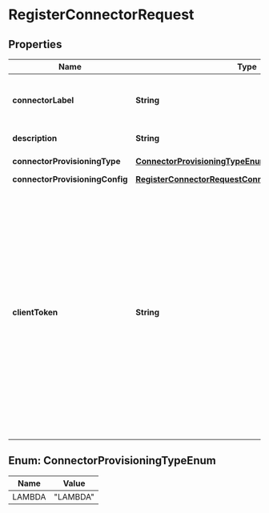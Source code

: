 

# RegisterConnectorRequest


## Properties

| Name | Type | Description | Notes |
|------------ | ------------- | ------------- | -------------|
|**connectorLabel** | **String** |  The name of the connector. The name is unique for each &lt;code&gt;ConnectorRegistration&lt;/code&gt; in your Amazon Web Services account. |  [optional] |
|**description** | **String** | A description about the connector that&#39;s being registered. |  [optional] |
|**connectorProvisioningType** | [**ConnectorProvisioningTypeEnum**](#ConnectorProvisioningTypeEnum) | The type of provisioning that the connector supports, such as Lambda. |  [optional] |
|**connectorProvisioningConfig** | [**RegisterConnectorRequestConnectorProvisioningConfig**](RegisterConnectorRequestConnectorProvisioningConfig.md) |  |  [optional] |
|**clientToken** | **String** | &lt;p&gt;The &lt;code&gt;clientToken&lt;/code&gt; parameter is an idempotency token. It ensures that your &lt;code&gt;RegisterConnector&lt;/code&gt; request completes only once. You choose the value to pass. For example, if you don&#39;t receive a response from your request, you can safely retry the request with the same &lt;code&gt;clientToken&lt;/code&gt; parameter value.&lt;/p&gt; &lt;p&gt;If you omit a &lt;code&gt;clientToken&lt;/code&gt; value, the Amazon Web Services SDK that you are using inserts a value for you. This way, the SDK can safely retry requests multiple times after a network error. You must provide your own value for other use cases.&lt;/p&gt; &lt;p&gt;If you specify input parameters that differ from your first request, an error occurs. If you use a different value for &lt;code&gt;clientToken&lt;/code&gt;, Amazon AppFlow considers it a new call to &lt;code&gt;RegisterConnector&lt;/code&gt;. The token is active for 8 hours.&lt;/p&gt; |  [optional] |



## Enum: ConnectorProvisioningTypeEnum

| Name | Value |
|---- | -----|
| LAMBDA | &quot;LAMBDA&quot; |



